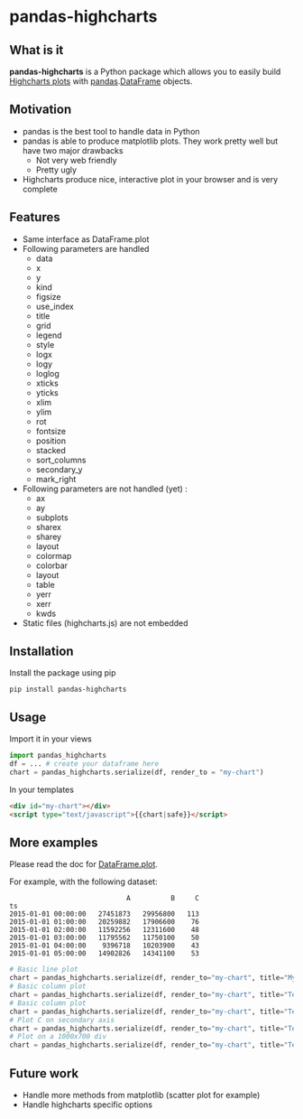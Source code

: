 # pandas-highcharts #

## What is it ##

**pandas-highcharts** is a Python package which allows you to easily build [Highcharts plots](http://www.highcharts.com/ "Highcharts") with [pandas](https://github.com/pydata/pandas "pandas").[DataFrame](http://pandas.pydata.org/pandas-docs/dev/generated/pandas.DataFrame.html "DataFrame") objects.

## Motivation ##

* pandas is the best tool to handle data in Python
* pandas is able to produce matplotlib plots. They work pretty well but have two major drawbacks
    * Not very web friendly
    * Pretty ugly
* Highcharts produce nice, interactive plot in your browser and is very complete

## Features ##

* Same interface as DataFrame.plot
* Following parameters are handled
    * data
    * x
    * y
    * kind
    * figsize
    * use_index
    * title
    * grid
    * legend
    * style
    * logx
    * logy
    * loglog
    * xticks
    * yticks
    * xlim
    * ylim
    * rot
    * fontsize
    * position
    * stacked
    * sort_columns
    * secondary_y
    * mark_right
* Following parameters are not handled (yet) :
    * ax
    * ay
    * subplots
    * sharex
    * sharey
    * layout
    * colormap
    * colorbar
    * layout
    * table
    * yerr
    * xerr
    * kwds
* Static files (highcharts.js) are not embedded

## Installation ##

Install the package using pip
```shell
pip install pandas-highcharts
```

## Usage ##

Import it in your views
```python
import pandas_highcharts
df = ... # create your dataframe here
chart = pandas_highcharts.serialize(df, render_to = "my-chart")
```

In your templates
```html
<div id="my-chart"></div>
<script type="text/javascript">{{chart|safe}}</script>
```

## More examples ##

Please read the doc for [DataFrame.plot](http://pandas.pydata.org/pandas-docs/dev/generated/pandas.DataFrame.plot.html "DataFrame plot").

For example, with the following dataset:
```
                             A          B     C
ts                                             
2015-01-01 00:00:00   27451873   29956800   113
2015-01-01 01:00:00   20259882   17906600    76
2015-01-01 02:00:00   11592256   12311600    48
2015-01-01 03:00:00   11795562   11750100    50
2015-01-01 04:00:00    9396718   10203900    43
2015-01-01 05:00:00   14902826   14341100    53
```

```python
# Basic line plot
chart = pandas_highcharts.serialize(df, render_to="my-chart", title="My Chart")
# Basic column plot
chart = pandas_highcharts.serialize(df, render_to="my-chart", title="Test", kind="bar")
# Basic column plot
chart = pandas_highcharts.serialize(df, render_to="my-chart", title="Test", kind="barh")
# Plot C on secondary axis
chart = pandas_highcharts.serialize(df, render_to="my-chart", title="Test", secondary_y = ["C"])
# Plot on a 1000x700 div
chart = pandas_highcharts.serialize(df, render_to="my-chart", title="Test", figsize = (1000, 700))
```

## Future work ##

* Handle more methods from matplotlib (scatter plot for example)
* Handle highcharts specific options